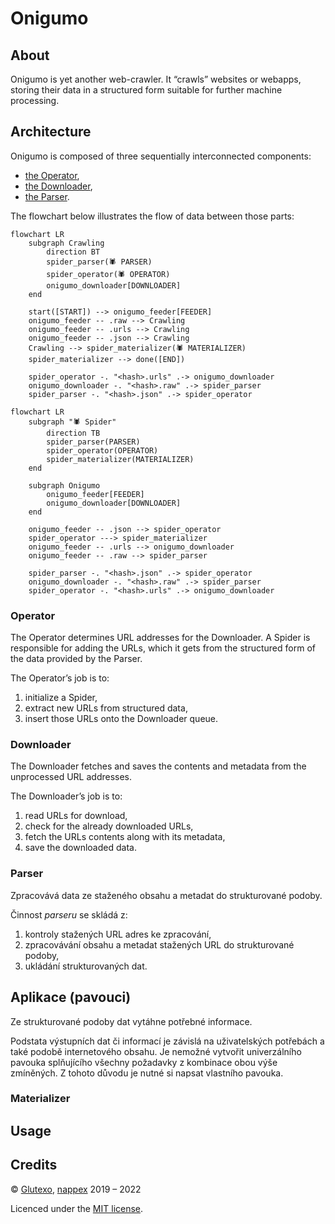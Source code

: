 # Onigumo #

## About ##

Onigumo is yet another web-crawler. It “crawls” websites or webapps, storing their data in a structured form suitable for further machine processing.

## Architecture ##

Onigumo is composed of three sequentially interconnected components:

* [the Operator](#operator),
* [the Downloader](#downloader),
* [the Parser](#parser).

The flowchart below illustrates the flow of data between those parts:

```mermaid
flowchart LR
    subgraph Crawling
        direction BT
        spider_parser(🕷️ PARSER)
        spider_operator(🕷️ OPERATOR)
        onigumo_downloader[DOWNLOADER]
    end

    start([START]) --> onigumo_feeder[FEEDER]
    onigumo_feeder -- .raw --> Crawling
    onigumo_feeder -- .urls --> Crawling
    onigumo_feeder -- .json --> Crawling
    Crawling --> spider_materializer(🕷️ MATERIALIZER)
    spider_materializer --> done([END])

    spider_operator -. "<hash>.urls" .-> onigumo_downloader
    onigumo_downloader -. "<hash>.raw" .-> spider_parser
    spider_parser -. "<hash>.json" .-> spider_operator
```

```mermaid
flowchart LR
    subgraph "🕷️ Spider"
        direction TB
        spider_parser(PARSER)
        spider_operator(OPERATOR)
        spider_materializer(MATERIALIZER)
    end

    subgraph Onigumo
        onigumo_feeder[FEEDER]
        onigumo_downloader[DOWNLOADER]
    end

    onigumo_feeder -- .json --> spider_operator
    spider_operator ---> spider_materializer
    onigumo_feeder -- .urls --> onigumo_downloader
    onigumo_feeder -- .raw --> spider_parser

    spider_parser -. "<hash>.json" .-> spider_operator
    onigumo_downloader -. "<hash>.raw" .-> spider_parser
    spider_operator -. "<hash>.urls" .-> onigumo_downloader
```

### Operator ###

The Operator determines URL addresses for the Downloader. A Spider is responsible for adding the URLs, which it gets from the structured form of the data provided by the Parser.

The Operator’s job is to:

1. initialize a Spider,
2. extract new URLs from structured data,
3. insert those URLs onto the Downloader queue.

### Downloader ###

The Downloader fetches and saves the contents and metadata from the unprocessed URL addresses.

The Downloader’s job is to:

1. read URLs for download,
2. check for the already downloaded URLs,
3. fetch the URLs contents along with its metadata,
4. save the downloaded data.

### Parser ###

Zpracovává data ze staženého obsahu a metadat do strukturované podoby.

Činnost _parseru_ se skládá z:

1. kontroly stažených URL adres ke zpracování,
2. zpracovávání obsahu a metadat stažených URL do strukturované podoby,
3. ukládání strukturovaných dat.

## Aplikace (pavouci) ##

Ze strukturované podoby dat vytáhne potřebné informace.

Podstata výstupních dat či informací je závislá na uživatelských potřebách a také podobě internetového obsahu. Je nemožné vytvořit univerzálního pavouka splňujícího všechny požadavky z kombinace obou výše zmíněných. Z tohoto důvodu je nutné si napsat vlastního pavouka.

### Materializer ###

## Usage ##

## Credits ##

© [Glutexo](https://github.com/Glutexo), [nappex](https://github.com/nappex) 2019 – 2022

Licenced under the [MIT license](LICENSE.txt).
